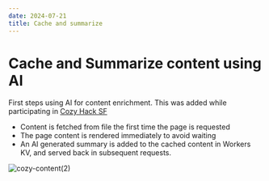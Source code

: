 ```yaml
---
date: 2024-07-21
title: Cache and summarize
---
```

# Cache and Summarize content using AI
First steps using AI for content enrichment.
This was added while participating in [Cozy Hack SF](https://lu.ma/wco3g23k?tk=5aQXWb)

- Content is fetched from file the first time the page is requested
- The page content is rendered immediately to avoid waiting
- An AI generated summary is added to the cached content in Workers KV, and served back in subsequent requests.

![cozy-content(2)](https://github.com/user-attachments/assets/43694062-5fcf-41a8-b2cb-45f201a6caf0)
